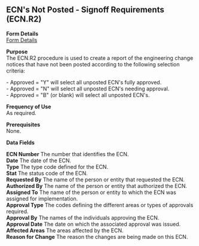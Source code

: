 ##  ECN's Not Posted - Signoff Requirements (ECN.R2)

<PageHeader />

**Form Details**  
[ Form Details ](ECN-R2-1/README.md)   

**Purpose**  
The ECN.R2 procedure is used to create a report of the engineering change
notices that have not been posted according to the following selection
criteria:  
  
\- Approved = "Y" will select all unposted ECN's fully approved.  
\- Approved = "N" will select all unposted ECN's needing approval.  
\- Approved = "B" (or blank) will select all unposted ECN's.

**Frequency of Use**  
As required.

**Prerequisites**  
None.

**Data Fields**

**ECN Number** The number that identifies the ECN.  
**Date** The date of the ECN.  
**Type** The type code defined for the ECN.  
**Stat** The status code of the ECN.  
**Requested By** The name of the person or entity that requested the ECN.  
**Authorized By** The name of the person or entity that authorized the ECN.  
**Assigned To** The name of the person or entity to which the ECN was assigned
for implementation.  
**Approval Type** The codes defining the different areas or types of approvals
required.  
**Approval By** The names of the individuals approving the ECN.  
**Approval Date** The date on which the associated approval was issued.  
**Affected Areas** The areas affected by the ECN.  
**Reason for Change** The reason the changes are being made on this ECN.  
  
<badge text= "Version 8.10.57" vertical="middle" />

<PageFooter />